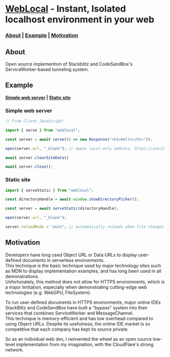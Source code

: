 # [WebLocal](https://weblocal.dev) - Instant, Isolated localhost environment in your web

### [About](#about) | [Example](#example) | [Motivation](#motivation)

## About

Open source implemention of Stackblitz and CodeSandBox's ServiceWorker-based tunneling system.

## Example

**[Simple web server](#simple-web-server) | [Static site](#static-site)**

### Simple web server
```javascript
// From Client JavaScript!

import { serve } from "weblocal";

const server = await serve(() => new Response("<h1>Hello</h1>"));

open(server.url, "_blank"); // opens local-only address, https://zzer2zdjig.weblocal.dev

await server.clearSiteData()

await server.close();
```

### Static site
```javascript
import { serveStatic } from "weblocal";

const directoryHandle = await window.showDirectoryPicker();

const server = await serveStatic(directoryHandle);

open(server.url, "_blank");

server.reloadMode = "auto"; // automatically reloads when file changes
```

## Motivation
Developers have long used Object URL or Data URLs to display user-defined documents in serverless environments.\
This technique is the basic technique used by major technology sites such as MDN to display implementation examples, and has long been used in all demonstrations.\
Unfortunately, this method does not allow for HTTPS environments, which is a major limitation, especially when demonstrating cutting-edge web technologies (e.g. WebGPU, FileSystem).

To run user-defined documents in HTTPS environments, major online IDEs StackBlitz and CodeSandBox have built a "bypass" system into their services that combines ServiceWorker and MessageChannel.\
This technique is memory-efficient and has low overhead compared to using Object URLs. Despite its usefulness, the online IDE market is so competitive that each company has kept its source private.

So as an individual web dev, I reinvented the wheel as an open source low-level implementation from my imagination, with the CloudFlare's strong network.